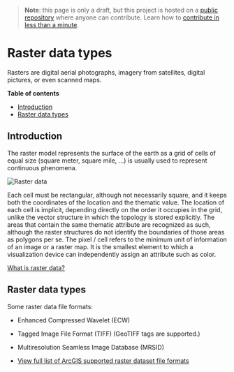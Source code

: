 > **Note**: this page is only a draft, but this project is hosted on a [public repository](https://github.com/hhkaos/awesome-arcgis) where anyone can contribute. Learn how to [contribute in less than a minute](https://github.com/hhkaos/awesome-arcgis/blob/master/CONTRIBUTING.md#contributions).

# Raster data types

Rasters are digital aerial photographs, imagery from satellites, digital pictures, or even scanned maps.

<!-- START doctoc generated TOC please keep comment here to allow auto update -->
<!-- DON'T EDIT THIS SECTION, INSTEAD RE-RUN doctoc TO UPDATE -->
**Table of contents**

- [Introduction](#introduction)
- [Raster data types](#raster-data-types)

<!-- END doctoc generated TOC please keep comment here to allow auto update -->

## Introduction

The raster model represents the surface of the earth as a grid of cells of equal size (square meter, square mile, ...) is usually used to represent continuous phenomena.

![Raster data](http://desktop.arcgis.com/en/arcmap/latest/manage-data/raster-and-images/GUID-6754AF39-CDE9-4F9D-8C3A-D59D93059BDD-web.png)

Each cell must be rectangular, although not necessarily square, and it keeps both the coordinates of the location and the thematic value. The location of each cell is implicit, depending directly on the order it occupies in the grid, unlike the vector structure in which the topology is stored explicitly. The areas that contain the same thematic attribute are recognized as such, although the raster structures do not identify the boundaries of those areas as polygons per se.
The pixel / cell refers to the minimum unit of information of an image or a raster map. It is the smallest element to which a visualization device can independently assign an attribute such as color.

[What is raster data?](http://desktop.arcgis.com/en/arcmap/latest/manage-data/raster-and-images/what-is-raster-data.htm)

## Raster data types

Some raster data file formats:

* Enhanced Compressed Wavelet (ECW)
* Tagged Image File Format (TIFF) (GeoTIFF tags are supported.)
* Multiresolution Seamless Image Database (MRSID)

* [View full list of ArcGIS supported raster dataset file formats](http://desktop.arcgis.com/en/arcmap/10.3/manage-data/raster-and-images/supported-raster-dataset-file-formats.htm)
